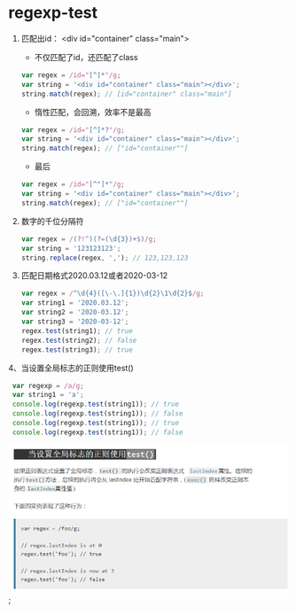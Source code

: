 # regexp-test

1.  匹配出id： \<div id="container" class="main"></div>

    * 不仅匹配了id，还匹配了class
    ```js
    var regex = /id="[^]*"/g;
    var string = '<div id="container" class="main"></div>';
    string.match(regex); // [id="container" class="main"]
    ```
     
    * 惰性匹配，会回溯，效率不是最高
    ```js
    var regex = /id="[^]*?"/g;
    var string = '<div id="container" class="main"></div>';
    string.match(regex); // ["id="container""]
    ```
    * 最后
    ```js
    var regex = /id="[^"]*"/g;
    var string = '<div id="container" class="main"></div>';
    string.match(regex); // ["id="container""]
    ```

2. 数字的千位分隔符

    ```js
    var regex = /(?!^)(?=(\d{3})+$)/g;
    var string = '123123123';
    string.replace(regex, ','); // 123,123,123
    ```
    
3. 匹配日期格式2020.03.12或者2020-03-12

    ```js
    var regex = /^\d{4}([\-\.]{1})\d{2}\1\d{2}$/g;
    var string1 = '2020.03.12';
    var string2 = '2020-03.12';
    var string3 = '2020-03-12';
    regex.test(string1); // true
    regex.test(string2); // false
    regex.test(string3); // true
    ```

4、当设置全局标志的正则使用test()

   ```js
    var regexp = /a/g;
    var string1 = 'a';
    console.log(regexp.test(string1)); // true
    console.log(regexp.test(string1)); // false
    console.log(regexp.test(string1)); // true
    console.log(regexp.test(string1)); // false
   ```
   ![图片](../assets/0520.jpg);
